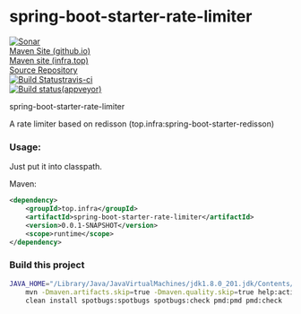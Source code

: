 # spring-boot-starter-rate-limiter

[![Sonar](https://sonarcloud.io/api/project_badges/measure?project=top.infra%3Aspring-boot-starter-rate-limiter&metric=alert_status)](https://sonarcloud.io/dashboard?id=top.infra%3Aspring-boot-starter-rate-limiter)  
[Maven Site (github.io)](https://cloud-ready.github.io/cloud-ready/snapshot/spring-boot-starter-rate-limiter/index.html)  
[Maven site (infra.top)](https://maven-site.infra.top/cloud-ready/snapshot/staging/spring-boot-starter-rate-limiter/index.html)  
[Source Repository](https://github.com/cloud-ready/spring-boot-starter-rate-limiter/tree/develop)  
[![Build Status](https://travis-ci.org/cloud-ready/spring-boot-starter-rate-limiter.svg?branch=develop)travis-ci](https://travis-ci.org/cloud-ready/spring-boot-starter-rate-limiter)  
[![Build status](https://ci.appveyor.com/api/projects/status/any0kvwcxs5b6s8c?svg=true)(appveyor)](https://ci.appveyor.com/project/chshawkn/spring-boot-starter-rate-limiter)    


spring-boot-starter-rate-limiter

A rate limiter based on redisson (top.infra:spring-boot-starter-redisson)

### Usage:

Just put it into classpath.  

Maven:
```xml
<dependency>
    <groupId>top.infra</groupId>
    <artifactId>spring-boot-starter-rate-limiter</artifactId>
    <version>0.0.1-SNAPSHOT</version>
    <scope>runtime</scope>
</dependency>
```

### Build this project

```bash
JAVA_HOME="/Library/Java/JavaVirtualMachines/jdk1.8.0_201.jdk/Contents/Home" \
    mvn -Dmaven.artifacts.skip=true -Dmaven.quality.skip=true help:active-profiles \
    clean install spotbugs:spotbugs spotbugs:check pmd:pmd pmd:check
```
